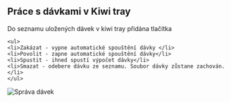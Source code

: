 ﻿---
categories: [kiwi]
layout: kiwi
---
 
## Práce s dávkami v Kiwi tray
Do seznamu uložených dávek v kiwi tray přidána tlačítka 


    <ul>
    <li>Zakázat - vypne automatické spouštění dávky </li>
    <li>Povolit - zapne automatické spouštění dávky</li>
    <li>Spustit - ihned spustí výpočet dávky</li>
    <li>Smazat - odebere dávku ze seznamu. Soubor dávky zůstane zachován.</li>
    </ul>     
      


 
![Správa dávek]({{site.url}}/data/mszanidavek.PNG "Správa dávek")
 
